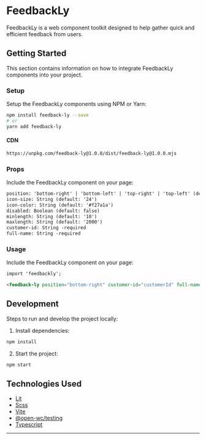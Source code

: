 # FeedbackLy

FeedbackLy is a web component toolkit designed to help gather quick and efficient feedback from users.

## Getting Started

This section contains information on how to integrate FeedbackLy components into your project.

### Setup

Setup the FeedbackLy components using NPM or Yarn:

```bash
npm install feedback-ly --save
# or
yarn add feedback-ly
```

#### CDN
```bash
https://unpkg.com/feedback-ly@1.0.0/dist/feedback-ly@1.0.0.mjs
```

### Props

Include the FeedbackLy component on your page:

```html
position: 'bottom-right' | 'bottom-left' | 'top-right' | 'top-left' (default: 'bottom-right')
icon-size: String (default: '24')
icon-color: String (default: '#f27a1a')
disabled: Boolean (default: false)
minlength: String (default: '10')
maxlength: String (default: '2000')
customer-id: String -required
full-name: String -required
```

### Usage

Include the FeedbackLy component on your page:

```html
import 'feedbackly';

<feedback-ly position="bottom-right" customer-id="customerId" full-name="fullName"></feedback-ly>
```

## Development

Steps to run and develop the project locally:

1. Install dependencies:

```bash
npm install
```

2. Start the project:

```bash
npm start
```

## Technologies Used

- [Lit](https://lit.dev/)
- [Scss](https://www.mongodb.com/)
- [Vite](https://vitejs.dev/)
- [@open-wc/testing](https://open-wc.org/)
- [Typescript](https://www.typescriptlang.org/)

---

